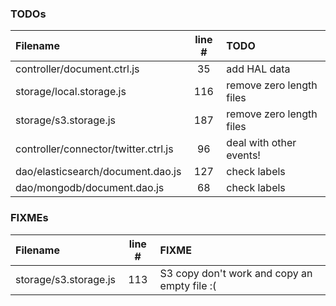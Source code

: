 ### TODOs
| Filename | line # | TODO
|:------|:------:|:------
| controller/document.ctrl.js | 35 | add HAL data
| storage/local.storage.js | 116 | remove zero length files
| storage/s3.storage.js | 187 | remove zero length files
| controller/connector/twitter.ctrl.js | 96 | deal with other events!
| dao/elasticsearch/document.dao.js | 127 | check labels
| dao/mongodb/document.dao.js | 68 | check labels

### FIXMEs
| Filename | line # | FIXME
|:------|:------:|:------
| storage/s3.storage.js | 113 | S3 copy don't work and copy an empty file :(
